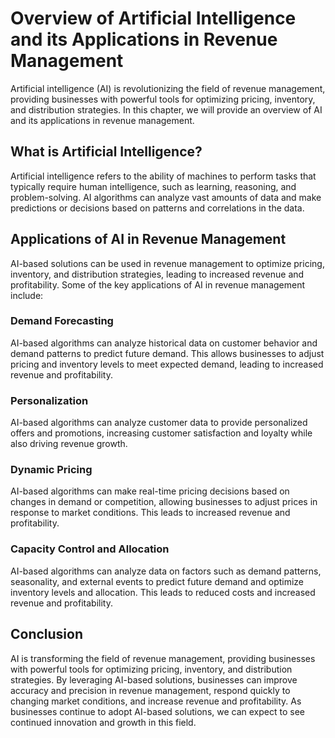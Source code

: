 Overview of Artificial Intelligence and its Applications in Revenue Management
========================================================================================================

Artificial intelligence (AI) is revolutionizing the field of revenue management, providing businesses with powerful tools for optimizing pricing, inventory, and distribution strategies. In this chapter, we will provide an overview of AI and its applications in revenue management.

What is Artificial Intelligence?
--------------------------------

Artificial intelligence refers to the ability of machines to perform tasks that typically require human intelligence, such as learning, reasoning, and problem-solving. AI algorithms can analyze vast amounts of data and make predictions or decisions based on patterns and correlations in the data.

Applications of AI in Revenue Management
----------------------------------------

AI-based solutions can be used in revenue management to optimize pricing, inventory, and distribution strategies, leading to increased revenue and profitability. Some of the key applications of AI in revenue management include:

### Demand Forecasting

AI-based algorithms can analyze historical data on customer behavior and demand patterns to predict future demand. This allows businesses to adjust pricing and inventory levels to meet expected demand, leading to increased revenue and profitability.

### Personalization

AI-based algorithms can analyze customer data to provide personalized offers and promotions, increasing customer satisfaction and loyalty while also driving revenue growth.

### Dynamic Pricing

AI-based algorithms can make real-time pricing decisions based on changes in demand or competition, allowing businesses to adjust prices in response to market conditions. This leads to increased revenue and profitability.

### Capacity Control and Allocation

AI-based algorithms can analyze data on factors such as demand patterns, seasonality, and external events to predict future demand and optimize inventory levels and allocation. This leads to reduced costs and increased revenue and profitability.

Conclusion
----------

AI is transforming the field of revenue management, providing businesses with powerful tools for optimizing pricing, inventory, and distribution strategies. By leveraging AI-based solutions, businesses can improve accuracy and precision in revenue management, respond quickly to changing market conditions, and increase revenue and profitability. As businesses continue to adopt AI-based solutions, we can expect to see continued innovation and growth in this field.

